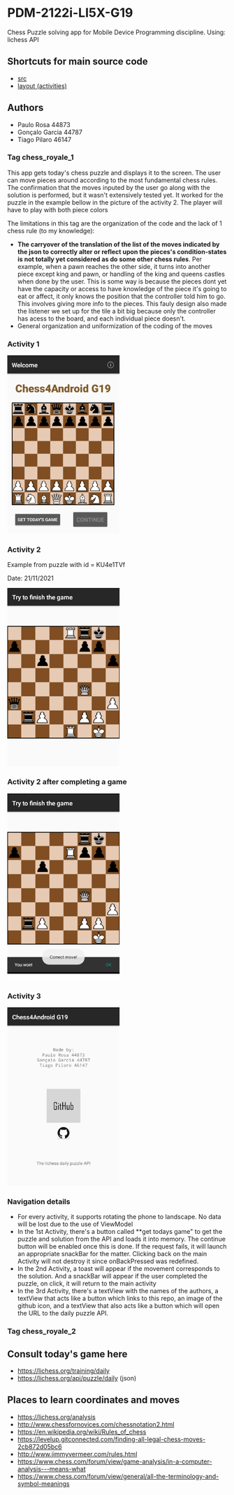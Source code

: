 # PDM-2122i-LI5X-G19
Chess Puzzle solving app for Mobile Device Programming discipline.
Using: lichess API

## Shortcuts for main source code
- [src](Chess4Android/app/src/main/java/pt/isel/pdm/chess4android)
- [layout (activities)](Chess4Android/app/src/main/res/layout)

## Authors
- Paulo Rosa 44873
- Gonçalo Garcia 44787
- Tiago Pilaro 46147

### Tag **chess_royale_1**
This app gets today's chess puzzle and displays it to the screen. The user can move pieces around according to the most fundamental chess rules. The confirmation that the moves inputed by the user go along with the solution is performed, but it wasn't extensively tested yet. It worked for the puzzle in the example bellow in the picture of the activity 2. The player will have to play with both piece colors

The limitations in this tag are the organization of the code and the lack of 1 chess rule (to my knowledge):
- **The carryover of the translation of the list of the moves indicated by the json to correctly alter or reflect upon the pieces's condition-states is not totally yet considered as do some other chess rules**. Per example, when a pawn reaches the other side, it turns into another piece except king and pawn, or handling of the king and queens castles when done by the user. This is some way is because the pieces dont yet have the capacity or access to have knowledge of the piece it's going to eat or affect, it only knows the position that the controller told him to go. This involves giving more info to the pieces. This fauly design also made the listener we set up for the tile a bit big because only the controller has acess to the board, and each individual piece doesn't.
- General organization and uniformization of the coding of the moves

### Activity 1
![](_imgs/T1_1.png)

### Activity 2
Example from puzzle with id = KU4e1TVf

Date: 21/11/2021

![](_imgs/T1_2.png)

### Activity 2 after completing a game
![](_imgs/T1_2_2.png)

### Activity 3
![](_imgs/T1_3.png)

### Navigation details
- For every activity, it supports rotating the phone to landscape. No data will be lost due to the use of ViewModel
- In the 1st Activity, there's a button called **get todays game" to get the puzzle and solution from the API and loads it into memory. The continue button will be enabled once this is done. If the request fails, it will launch an appropriate snackBar for the matter. Clicking back on the main Activity will not destroy it since onBackPressed was redefined.
- In the 2nd Activity, a toast will appear if the movement corresponds to the solution. And a snackBar will appear if the user completed the puzzle, on click, it will return to the main activity
- In the 3rd Activity, there's a textView with the names of the authors, a textView that acts like a button which links to this repo, an image of the github icon, and a textView that also acts like a button which will open the URL to the daily puzzle API.

### Tag **chess_royale_2**

## Consult today's game here
- https://lichess.org/training/daily
- https://lichess.org/api/puzzle/daily (json)

## Places to learn coordinates and moves
- https://lichess.org/analysis
- http://www.chessfornovices.com/chessnotation2.html
- https://en.wikipedia.org/wiki/Rules_of_chess
- https://levelup.gitconnected.com/finding-all-legal-chess-moves-2cb872d05bc6
- http://www.jimmyvermeer.com/rules.html
- https://www.chess.com/forum/view/game-analysis/in-a-computer-analysis---means-what
- https://www.chess.com/forum/view/general/all-the-terminology-and-symbol-meanings